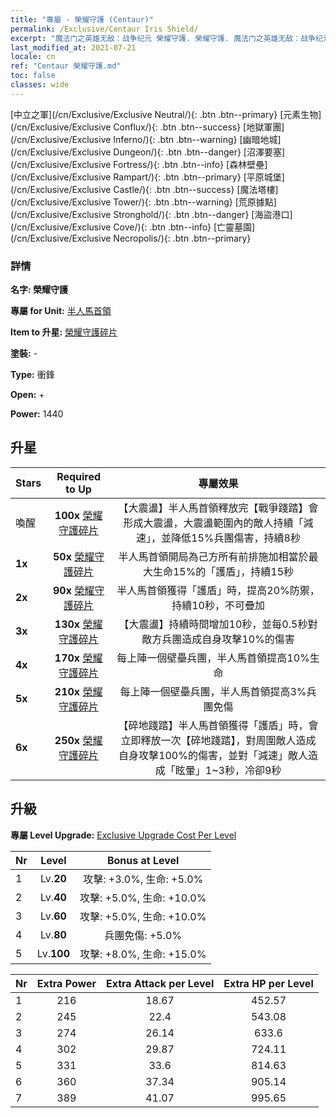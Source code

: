 ```yaml
---
title: "專屬 - 榮耀守護 (Centaur)"
permalink: /Exclusive/Centaur Iris Shield/
excerpt: "魔法门之英雄无敌：战争纪元 榮耀守護. 榮耀守護. 魔法门之英雄无敌：战争纪元 專屬 榮耀守護. 半人馬首領 專屬."
last_modified_at: 2021-07-21
locale: cn
ref: "Centaur 榮耀守護.md"
toc: false
classes: wide
---
```

 [中立之軍](/cn/Exclusive/Exclusive Neutral/){: .btn .btn--primary} [元素生物](/cn/Exclusive/Exclusive Conflux/){: .btn .btn--success} [地獄軍團](/cn/Exclusive/Exclusive Inferno/){: .btn .btn--warning} [幽暗地城](/cn/Exclusive/Exclusive Dungeon/){: .btn .btn--danger} [沼澤要塞](/cn/Exclusive/Exclusive Fortress/){: .btn .btn--info} [森林壁壘](/cn/Exclusive/Exclusive Rampart/){: .btn .btn--primary} [平原城堡](/cn/Exclusive/Exclusive Castle/){: .btn .btn--success} [魔法塔樓](/cn/Exclusive/Exclusive Tower/){: .btn .btn--warning} [荒原據點](/cn/Exclusive/Exclusive Stronghold/){: .btn .btn--danger} [海盜港口](/cn/Exclusive/Exclusive Cove/){: .btn .btn--info} [亡靈墓園](/cn/Exclusive/Exclusive Necropolis/){: .btn .btn--primary} 

### 詳情
 **名字: 榮耀守護** 

 **專屬 for Unit:** [半人馬首領](/cn/units/Centaur/) 

 **Item to 升星:** [榮耀守護碎片](/cn/Items/con_913/)

 **塗裝:** -

 **Type:** 衝鋒

 **Open:** +

 **Power:** 1440

## 升星

  |     Stars    |  Required to Up | 專屬效果 |
  |:-------------|:---------------:|:---------------:|
  |  喚醒  | **100x** [榮耀守護碎片](/cn/Items/con_913/) | 【大震盪】半人馬首領釋放完【戰爭踐踏】會形成大震盪，大震盪範圍內的敵人持續「減速」，並降低15%兵團傷害，持續8秒 |
  | **1x** <i class="fas fa-star"/> | **50x** [榮耀守護碎片](/cn/Items/con_913/) | 半人馬首領開局為己方所有前排施加相當於最大生命15%的「護盾」，持續15秒 |
  | **2x** <i class="fas fa-star"/> | **90x** [榮耀守護碎片](/cn/Items/con_913/) | 半人馬首領獲得「護盾」時，提高20%防禦，持續10秒，不可疊加 |
  | **3x** <i class="fas fa-star"/> | **130x** [榮耀守護碎片](/cn/Items/con_913/) | 【大震盪】持續時間增加10秒，並每0.5秒對敵方兵團造成自身攻擊10%的傷害 |
  | **4x** <i class="fas fa-star"/> | **170x** [榮耀守護碎片](/cn/Items/con_913/) | 每上陣一個壁壘兵團，半人馬首領提高10%生命 |
  | **5x** <i class="fas fa-star"/> | **210x** [榮耀守護碎片](/cn/Items/con_913/) | 每上陣一個壁壘兵團，半人馬首領提高3%兵團免傷 |
  | **6x** <i class="fas fa-star"/> | **250x** [榮耀守護碎片](/cn/Items/con_913/) | 【碎地踐踏】半人馬首領獲得「護盾」時，會立即釋放一次【碎地踐踏】，對周圍敵人造成自身攻擊100%的傷害，並對「減速」敵人造成「眩暈」1~3秒，冷卻9秒 |


## 升級
 **專屬 Level Upgrade:** [Exclusive Upgrade Cost Per Level](/Exclusive/ExclusiveUpgradeCostPerLevel/)

  |  Nr  |   Level  | Bonus at Level |
  |:-----|:--------:|:--------------:|
  | 1 | Lv.**20** | 攻擊: +3.0%, 生命: +5.0% |
  | 2 | Lv.**40** | 攻擊: +5.0%, 生命: +10.0% |
  | 3 | Lv.**60** | 攻擊: +5.0%, 生命: +10.0% |
  | 4 | Lv.**80** | 兵團免傷: +5.0% |
  | 5 | Lv.**100** | 攻擊: +8.0%, 生命: +15.0% |


  |  Nr  |  Extra Power | Extra Attack per Level | Extra HP per Level |
  |:-----|:--------:|:--------:|:--------:|
  | 1 | 216 | 18.67 | 452.57 |
  | 2 | 245 | 22.4 | 543.08 |
  | 3 | 274 | 26.14 | 633.6 |
  | 4 | 302 | 29.87 | 724.11 |
  | 5 | 331 | 33.6 | 814.63 |
  | 6 | 360 | 37.34 | 905.14 |
  | 7 | 389 | 41.07 | 995.65 |


